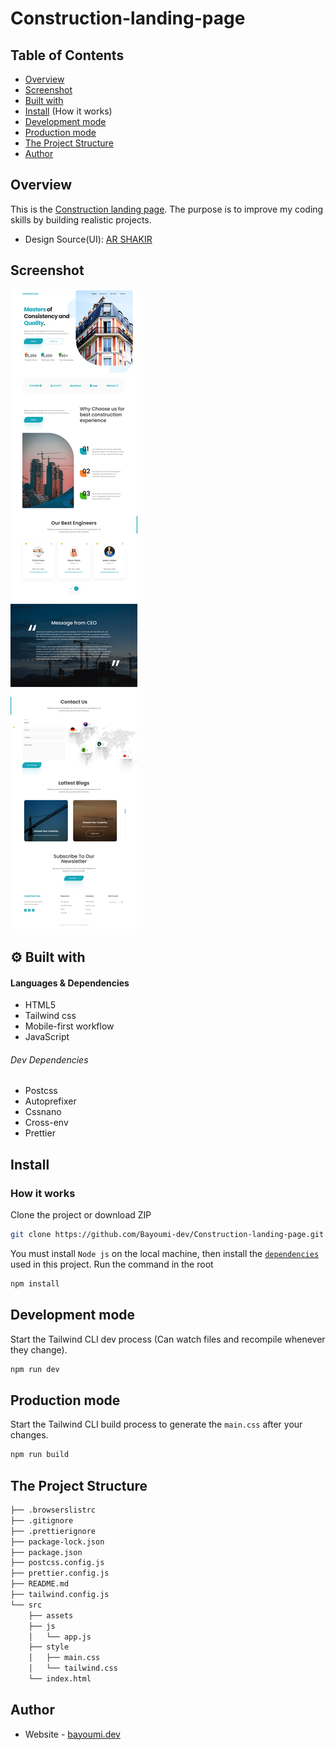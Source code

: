 # Construction-landing-page
## Table of Contents

- [Overview](#overview)
- [Screenshot](#screenshot)
- [Built with](#-built-with)
- [Install](#install) (How it works)
- [Development mode](#development-mode)
- [Production  mode](#production-mode)
- [The Project Structure](#the-project-structure)
- [Author](#author)

## Overview

This is the [Construction landing page](https://www.arshakir.com/project/freebie-construction-landing-page). The purpose is to improve my coding skills by building realistic projects.

- Design Source(UI): [AR SHAKIR](https://www.arshakir.com/project/freebie-construction-landing-page)
## Screenshot

![Construction landing page](https://github.com/Bayoumi-dev/Construction-landing-page/blob/master/src/assets/Design.jpg)


## ⚙ Built with
#### Languages & Dependencies
- HTML5
- Tailwind css
- Mobile-first workflow
- JavaScript
###### Dev Dependencies
- Postcss
- Autoprefixer
- Cssnano
- Cross-env
- Prettier

## Install

### How it works
Clone the project or download ZIP
```bash
git clone https://github.com/Bayoumi-dev/Construction-landing-page.git
```
You must install `Node js` on the local machine, then install the [`dependencies`](package.json) used in this project. Run the command in the root
```bash
npm install
```
## Development mode
Start the Tailwind CLI dev process (Can watch files and recompile whenever they change).
```bash
npm run dev
```

## Production mode
Start the Tailwind CLI build process to generate the `main.css` after your changes.
 ```bash
npm run build
```
## The Project Structure
```bash
├── .browserslistrc
├── .gitignore
├── .prettierignore
├── package-lock.json
├── package.json
├── postcss.config.js
├── prettier.config.js
├── README.md
├── tailwind.config.js
└── src     
    ├── assets
    ├── js
    │   └── app.js
    ├── style
    │   ├── main.css 
    │   └── tailwind.css
    └── index.html
```

## Author
- Website - [bayoumi.dev](https://bayoumi.dev)

